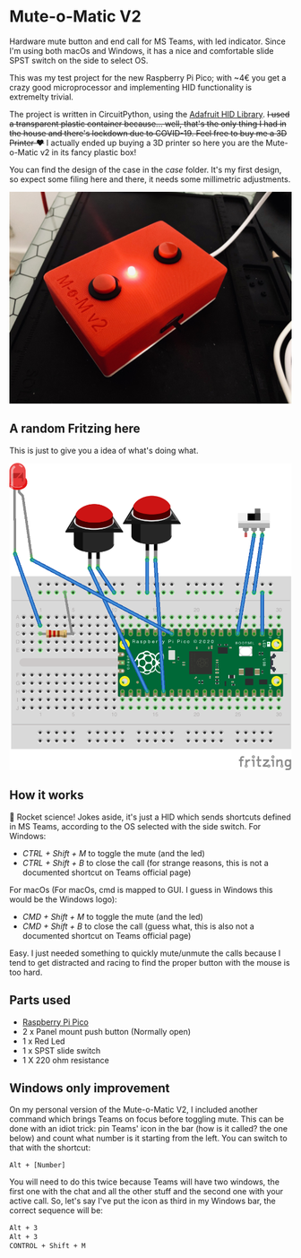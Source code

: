 # Mute-o-Matic V2

Hardware mute button and end call for MS Teams, with led indicator. Since I'm using both macOs and Windows, it has a nice and comfortable slide SPST switch on the side to select OS.

This was my test project for the new Raspberry Pi Pico; with ~4€ you get a crazy good microprocessor and implementing HID functionality is extremelty trivial.

The project is written in CircuitPython, using the [Adafruit HID Library](https://circuitpython.readthedocs.io/projects/hid/en/latest/index.html). ~~I used a transparent plastic container because... well, that's the only thing I had in the house and there's lockdown due to COVID-19. Feel free to buy me a 3D Printer ❤️~~ I actually ended up buying a 3D printer so here you are the Mute-o-Matic v2 in its fancy plastic box!

You can find the design of the case in the *case* folder. It's my first design, so expect some filing here and there, it needs some millimetric adjustments.

![Mute-o-matic from the top](https://github.com/ttan/Mute-o-Matic-V2/blob/main/img/IMG_4726.jpg?raw=true)

## A random Fritzing here

This is just to give you a idea of what's doing what.

![Fritzing](https://github.com/ttan/Mute-o-Matic-V2/blob/main/img/mute-o-matic.png?raw=true)

## How it works
🚀 Rocket science! Jokes aside, it's just a HID which sends shortcuts defined in MS Teams, according to the OS selected with the side switch.
For Windows:
- *CTRL + Shift + M* to toggle the mute (and the led)
- *CTRL + Shift + B* to close the call (for strange reasons, this is not a documented shortcut on Teams official page)

For macOs (For macOs, cmd is mapped to GUI. I guess in Windows this would be the Windows logo):
- *CMD + Shift + M* to toggle the mute (and the led)
- *CMD + Shift + B* to close the call (guess what, this is also not a documented shortcut on Teams official page)

Easy. I just needed something to quickly mute/unmute the calls because I tend to get distracted and racing to find the proper button with the mouse is too hard.

## Parts used
- [Raspberry Pi Pico](https://www.raspberrypi.org/documentation/pico/getting-started/)
- 2 x Panel mount push button (Normally open)
- 1 x Red Led
- 1 x SPST slide switch
- 1 X 220 ohm resistance

## Windows only improvement
On my personal version of the Mute-o-Matic V2, I included another command which brings Teams on focus before toggling mute. This can be done with an idiot trick: pin Teams' icon in the bar (how is it called? the one below) and count what number is it starting from the left. You can switch to that with the shortcut: 
```
Alt + [Number]
```
You will need to do this twice because Teams will have two windows, the first one with the chat and all the other stuff and the second one with your active call. So, let's say I've put the icon as third in my Windows bar, the correct sequence will be:
```
Alt + 3
Alt + 3
CONTROL + Shift + M
```

